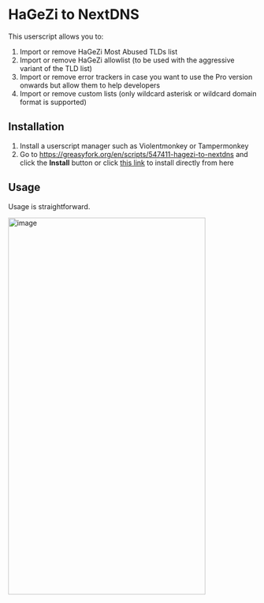 # HaGeZi to NextDNS

This userscript allows you to:

1. Import or remove HaGeZi Most Abused TLDs list
2. Import or remove HaGeZi allowlist (to be used with the aggressive variant of the TLD list)
3. Import or remove error trackers in case you want to use the Pro version onwards but allow them to help developers
4. Import or remove custom lists (only wildcard asterisk or wildcard domain format is supported)

## Installation

1. Install a userscript manager such as Violentmonkey or Tampermonkey
2. Go to <https://greasyfork.org/en/scripts/547411-hagezi-to-nextdns> and click the **Install** button or click [this link](https://raw.githubusercontent.com/vietthedev/hagezi-to-nextdns/refs/heads/main/Hagezi%20to%20NextDNS.user.js) to install directly from here

## Usage

Usage is straightforward.

<img width="400" height="764" alt="image" src="https://github.com/user-attachments/assets/492b9fe1-e1af-4bee-abab-081f844cecd6" />

